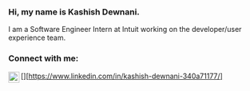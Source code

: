 ### Hi, my name is Kashish Dewnani.

I am a Software Engineer Intern at Intuit working on the developer/user experience team.

### Connect with me:

[<img align="left" alt="Kashish Dewnani | LinkedIn" width="22px" src="https://cdn.jsdelivr.net/npm/simple-icons@v3/icons/linkedin.svg" />][https://www.linkedin.com/in/kashish-dewnani-340a71177/]
